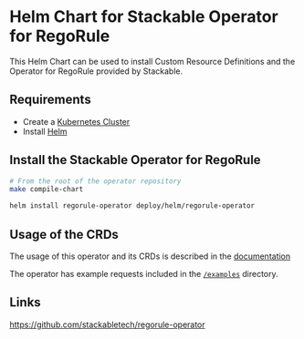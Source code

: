 # Helm Chart for Stackable Operator for RegoRule

This Helm Chart can be used to install Custom Resource Definitions and the Operator for RegoRule provided by Stackable.


## Requirements

- Create a [Kubernetes Cluster](../Readme.md)
- Install [Helm](https://helm.sh/docs/intro/install/)


## Install the Stackable Operator for RegoRule

```bash
# From the root of the operator repository
make compile-chart

helm install regorule-operator deploy/helm/regorule-operator
```


## Usage of the CRDs

The usage of this operator and its CRDs is described in the [documentation](https://docs.stackable.tech/regorule/index.html)

The operator has example requests included in the [`/examples`](https://github.com/stackabletech/regorule/operator/tree/main/examples) directory.


## Links

https://github.com/stackabletech/regorule-operator


